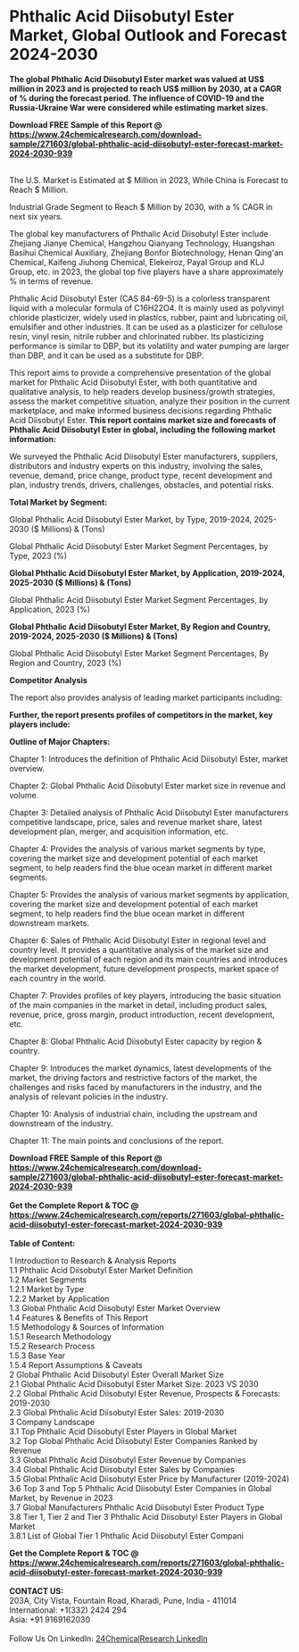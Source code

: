 <h1>Phthalic Acid Diisobutyl Ester Market, Global Outlook and Forecast 2024-2030</h1><p><strong>The global Phthalic Acid Diisobutyl Ester market was valued at US$ million in 2023 and is projected to reach US$ million by 2030, at a CAGR of % during the forecast period. The influence of COVID-19 and the Russia-Ukraine War were considered while estimating market sizes.</strong></p><p>
</p><p></p><div><b>Download FREE Sample of this Report @ 
            <a href="https://www.24chemicalresearch.com/download-sample/271603/global-phthalic-acid-diisobutyl-ester-forecast-market-2024-2030-939">
            https://www.24chemicalresearch.com/download-sample/271603/global-phthalic-acid-diisobutyl-ester-forecast-market-2024-2030-939</a></b></div><br><p>
The U.S. Market is Estimated at $ Million in 2023, While China is Forecast to Reach $ Million.</p><p>
Industrial Grade Segment to Reach $ Million by 2030, with a % CAGR in next six years.</p><p>
The global key manufacturers of Phthalic Acid Diisobutyl Ester include Zhejiang Jianye Chemical, Hangzhou Qianyang Technology, Huangshan Basihui Chemical Auxiliary, Zhejiang Bonfor Biotechnology, Henan Qing'an Chemical, Kaifeng Jiuhong Chemical, Elekeiroz, Payal Group and KLJ Group, etc. in 2023, the global top five players have a share approximately % in terms of revenue.</p><p>
Phthalic Acid Diisobutyl Ester (CAS 84-69-5) is a colorless transparent liquid with a molecular formula of C16H22O4. It is mainly used as polyvinyl chloride plasticizer, widely used in plastics, rubber, paint and lubricating oil, emulsifier and other industries. It can be used as a plasticizer for cellulose resin, vinyl resin, nitrile rubber and chlorinated rubber. Its plasticizing performance is similar to DBP, but its volatility and water pumping are larger than DBP, and it can be used as a substitute for DBP.</p><p>
This report aims to provide a comprehensive presentation of the global market for Phthalic Acid Diisobutyl Ester, with both quantitative and qualitative analysis, to help readers develop business/growth strategies, assess the market competitive situation, analyze their position in the current marketplace, and make informed business decisions regarding Phthalic Acid Diisobutyl Ester.<strong> This report contains market size and forecasts of Phthalic Acid Diisobutyl Ester in global, including the following market information:</strong></p><p>
</p><p>
</p><p>We surveyed the Phthalic Acid Diisobutyl Ester manufacturers, suppliers, distributors and industry experts on this industry, involving the sales, revenue, demand, price change, product type, recent development and plan, industry trends, drivers, challenges, obstacles, and potential risks.</p><p>
<strong>Total Market by Segment:</strong></p><p>
Global Phthalic Acid Diisobutyl Ester Market, by Type, 2019-2024, 2025-2030 ($ Millions) &amp; (Tons)</p><p>
Global Phthalic Acid Diisobutyl Ester Market Segment Percentages, by Type, 2023 (%)</p><p>
</p><p>
</p><p><strong>Global Phthalic Acid Diisobutyl Ester Market, by Application, 2019-2024, 2025-2030 ($ Millions) &amp; (Tons)</strong></p><p>
Global Phthalic Acid Diisobutyl Ester Market Segment Percentages, by Application, 2023 (%)</p><p>
</p><p>
</p><p><strong>Global Phthalic Acid Diisobutyl Ester Market, By Region and Country, 2019-2024, 2025-2030 ($ Millions) &amp; (Tons)</strong></p><p>
Global Phthalic Acid Diisobutyl Ester Market Segment Percentages, By Region and Country, 2023 (%)</p><p>
</p><p>
</p><p><strong>Competitor Analysis</strong></p><p>
The report also provides analysis of leading market participants including:</p><p>
</p><p>
</p><p><strong>Further, the report presents profiles of competitors in the market, key players include:</strong></p><p>
</p><p>
</p><p><strong>Outline of Major Chapters:</strong></p><p>
Chapter 1: Introduces the definition of Phthalic Acid Diisobutyl Ester, market overview.</p><p>
Chapter 2: Global Phthalic Acid Diisobutyl Ester market size in revenue and volume.</p><p>
Chapter 3: Detailed analysis of Phthalic Acid Diisobutyl Ester manufacturers competitive landscape, price, sales and revenue market share, latest development plan, merger, and acquisition information, etc.</p><p>
Chapter 4: Provides the analysis of various market segments by type, covering the market size and development potential of each market segment, to help readers find the blue ocean market in different market segments.</p><p>
Chapter 5: Provides the analysis of various market segments by application, covering the market size and development potential of each market segment, to help readers find the blue ocean market in different downstream markets.</p><p>
Chapter 6: Sales of Phthalic Acid Diisobutyl Ester in regional level and country level. It provides a quantitative analysis of the market size and development potential of each region and its main countries and introduces the market development, future development prospects, market space of each country in the world.</p><p>
Chapter 7: Provides profiles of key players, introducing the basic situation of the main companies in the market in detail, including product sales, revenue, price, gross margin, product introduction, recent development, etc.</p><p>
Chapter 8: Global Phthalic Acid Diisobutyl Ester capacity by region &amp; country.</p><p>
Chapter 9: Introduces the market dynamics, latest developments of the market, the driving factors and restrictive factors of the market, the challenges and risks faced by manufacturers in the industry, and the analysis of relevant policies in the industry.</p><p>
Chapter 10: Analysis of industrial chain, including the upstream and downstream of the industry.</p><p>
Chapter 11: The main points and conclusions of the report.</p><div><b>Download FREE Sample of this Report @ 
            <a href="https://www.24chemicalresearch.com/download-sample/271603/global-phthalic-acid-diisobutyl-ester-forecast-market-2024-2030-939">
            https://www.24chemicalresearch.com/download-sample/271603/global-phthalic-acid-diisobutyl-ester-forecast-market-2024-2030-939</a></b></div><br><div><b>Get the Complete Report & TOC @ 
            <a href="https://www.24chemicalresearch.com/reports/271603/global-phthalic-acid-diisobutyl-ester-forecast-market-2024-2030-939">
            https://www.24chemicalresearch.com/reports/271603/global-phthalic-acid-diisobutyl-ester-forecast-market-2024-2030-939</a></b></div><br>
            <b>Table of Content:</b><p>1 Introduction to Research & Analysis Reports<br />
    1.1 Phthalic Acid Diisobutyl Ester Market Definition<br />
    1.2 Market Segments<br />
        1.2.1 Market by Type<br />
        1.2.2 Market by Application<br />
    1.3 Global Phthalic Acid Diisobutyl Ester Market Overview<br />
    1.4 Features & Benefits of This Report<br />
    1.5 Methodology & Sources of Information<br />
        1.5.1 Research Methodology<br />
        1.5.2 Research Process<br />
        1.5.3 Base Year<br />
        1.5.4 Report Assumptions & Caveats<br />
2 Global Phthalic Acid Diisobutyl Ester Overall Market Size<br />
    2.1 Global Phthalic Acid Diisobutyl Ester Market Size: 2023 VS 2030<br />
    2.2 Global Phthalic Acid Diisobutyl Ester Revenue, Prospects & Forecasts: 2019-2030<br />
    2.3 Global Phthalic Acid Diisobutyl Ester Sales: 2019-2030<br />
3 Company Landscape<br />
    3.1 Top Phthalic Acid Diisobutyl Ester Players in Global Market<br />
    3.2 Top Global Phthalic Acid Diisobutyl Ester Companies Ranked by Revenue<br />
    3.3 Global Phthalic Acid Diisobutyl Ester Revenue by Companies<br />
    3.4 Global Phthalic Acid Diisobutyl Ester Sales by Companies<br />
    3.5 Global Phthalic Acid Diisobutyl Ester Price by Manufacturer (2019-2024)<br />
    3.6 Top 3 and Top 5 Phthalic Acid Diisobutyl Ester Companies in Global Market, by Revenue in 2023<br />
    3.7 Global Manufacturers Phthalic Acid Diisobutyl Ester Product Type<br />
    3.8 Tier 1, Tier 2 and Tier 3 Phthalic Acid Diisobutyl Ester Players in Global Market<br />
        3.8.1 List of Global Tier 1 Phthalic Acid Diisobutyl Ester Compani</p><div><b>Get the Complete Report & TOC @ 
            <a href="https://www.24chemicalresearch.com/reports/271603/global-phthalic-acid-diisobutyl-ester-forecast-market-2024-2030-939">
            https://www.24chemicalresearch.com/reports/271603/global-phthalic-acid-diisobutyl-ester-forecast-market-2024-2030-939</a></b></div><br><b>CONTACT US:</b><br>
            203A, City Vista, Fountain Road, Kharadi, Pune, India - 411014<br>
            International: +1(332) 2424 294<br>
            Asia: +91 9169162030 <br><br>
            Follow Us On LinkedIn: <a href="https://www.linkedin.com/company/24chemicalresearch/">24ChemicalResearch LinkedIn</a>